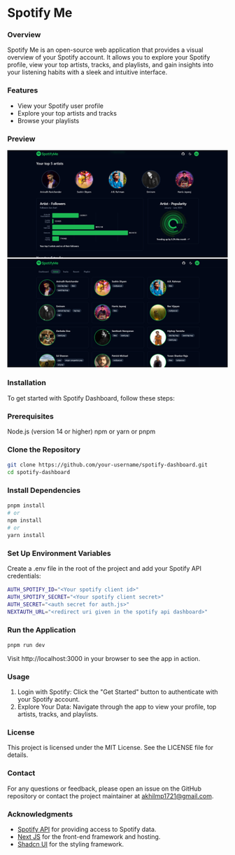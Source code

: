 # Spotify Me

### Overview

Spotify Me is an open-source web application that provides a visual overview of your Spotify account. It allows you to explore your Spotify profile, view your top artists, tracks, and playlists, and gain insights into your listening habits with a sleek and intuitive interface.

### Features

- View your Spotify user profile
- Explore your top artists and tracks
- Browse your playlists

### Preview

![Dashboar screenshot 1](/screenshots/app-screenshot-1.png)
![Dashboar screenshot 2](/screenshots/app-screenshot-2.png)

### Installation

To get started with Spotify Dashboard, follow these steps:

### Prerequisites

Node.js (version 14 or higher)
npm or yarn or pnpm

### Clone the Repository

```bash
git clone https://github.com/your-username/spotify-dashboard.git
cd spotify-dashboard
```

### Install Dependencies

```bash
pnpm install
# or
npm install
# or
yarn install
```

### Set Up Environment Variables

Create a .env file in the root of the project and add your Spotify API credentials:

```bash
AUTH_SPOTIFY_ID="<Your spotify client id>"
AUTH_SPOTIFY_SECRET="<Your spotify client secret>"
AUTH_SECRET="<auth secret for auth.js>"
NEXTAUTH_URL="<redirect uri given in the spotify api dashboard>"
```

### Run the Application

```bash
pnpm run dev
```

Visit http://localhost:3000 in your browser to see the app in action.

### Usage

1. Login with Spotify: Click the "Get Started" button to authenticate with your Spotify account.
2. Explore Your Data: Navigate through the app to view your profile, top artists, tracks, and playlists.

### License

This project is licensed under the MIT License. See the LICENSE file for details.

### Contact

For any questions or feedback, please open an issue on the GitHub repository or contact the project maintainer at akhilmp1721@gmail.com.

### Acknowledgments

- [Spotify API](https://developer.spotify.com/documentation/web-api) for providing access to Spotify data.
- [Next JS](https://nextjs.org/) for the front-end framework and hosting.
- [Shadcn UI](https://ui.shadcn.com/) for the styling framework.
